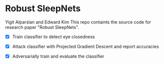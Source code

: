 # Robust SleepNets
Yigit Alparslan and Edward Kim
This repo containts the source code for research paper "Robust SleepNets".

- [x] Train classifier to detect eye closedness
- [x] Attack classifier with Projected Gradient Descent and report accuracies
- [x] Adversarially train and evaluate the classifier

